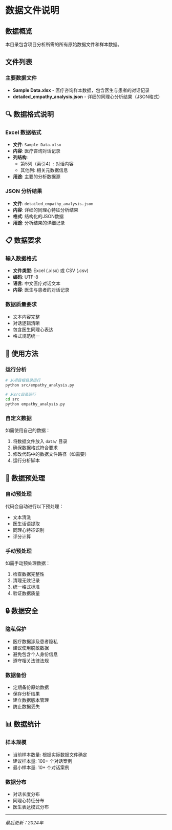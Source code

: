 # 数据文件说明

## 数据概览

本目录包含项目分析所需的所有原始数据文件和样本数据。

## 文件列表

### 主要数据文件
- **Sample Data.xlsx** - 医疗咨询样本数据，包含医生与患者的对话记录
- **detailed_empathy_analysis.json** - 详细的同理心分析结果（JSON格式）

## 🔍 数据格式说明

### Excel 数据格式
- **文件**: `Sample Data.xlsx`
- **内容**: 医疗咨询对话记录
- **列结构**: 
  - 第5列（索引4）: 对话内容
  - 其他列: 相关元数据信息
- **用途**: 主要的分析数据源

### JSON 分析结果
- **文件**: `detailed_empathy_analysis.json`
- **内容**: 详细的同理心特征分析结果
- **格式**: 结构化的JSON数据
- **用途**: 分析结果的详细记录

## 📋 数据要求

### 输入数据格式
- **文件类型**: Excel (.xlsx) 或 CSV (.csv)
- **编码**: UTF-8
- **语言**: 中文医疗对话文本
- **内容**: 医生与患者的对话记录

### 数据质量要求
- 文本内容完整
- 对话逻辑清晰
- 包含医生同理心表达
- 格式规范统一

## 🚀 使用方法

### 运行分析
```bash
# 从项目根目录运行
python src/empathy_analysis.py

# 从src目录运行
cd src
python empathy_analysis.py
```

### 自定义数据
如需使用自己的数据：
1. 将数据文件放入 `data/` 目录
2. 确保数据格式符合要求
3. 修改代码中的数据文件路径（如需要）
4. 运行分析脚本

## 📝 数据预处理

### 自动预处理
代码会自动进行以下预处理：
- 文本清洗
- 医生话语提取
- 同理心特征识别
- 评分计算

### 手动预处理
如需手动预处理数据：
1. 检查数据完整性
2. 清理无效记录
3. 统一格式标准
4. 验证数据质量

## 🔒 数据安全

### 隐私保护
- 医疗数据涉及患者隐私
- 建议使用脱敏数据
- 避免包含个人身份信息
- 遵守相关法律法规

### 数据备份
- 定期备份原始数据
- 保存分析结果
- 建立数据版本管理
- 防止数据丢失

## 📊 数据统计

### 样本规模
- 当前样本数量: 根据实际数据文件确定
- 建议样本量: 100+ 个对话案例
- 最小样本量: 10+ 个对话案例

### 数据分布
- 对话长度分布
- 同理心特征分布
- 医生表达模式分布

---

*最后更新：2024年*
